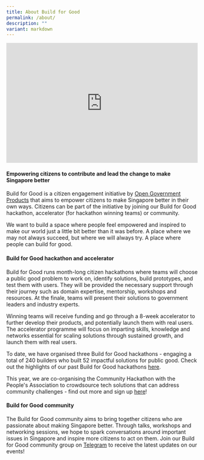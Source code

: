 ```yaml
---
title: About Build for Good
permalink: /about/
description: ""
variant: markdown
---
```

<iframe allowfullscreen="" allow="accelerometer; autoplay; clipboard-write; encrypted-media; gyroscope; picture-in-picture; web-share" frameborder="0" title="YouTube video player" src="https://www.youtube.com/embed/Eb0C0_HE8U8?si=26BenndvvOrUHCan" height="315" width="100%"></iframe>

#### **Empowering citizens to contribute and lead the change to make Singapore better**

Build for Good is a citizen engagement initiative by [Open Government Products](https://open.gov.sg) that aims to empower citizens to make Singapore better in their own ways. Citizens can be part of the initiative by joining our Build for Good hackathon, accelerator (for hackathon winning teams) or community.

We want to build a space where people feel empowered and inspired to make our world just a little bit better than it was before. A place where we may not always succeed, but where we will always try. A place where people can build for good.

#### Build for Good hackathon and accelerator

Build for Good runs month-long citizen hackathons where teams will choose a public good problem to work on, identify solutions, build prototypes, and test them with users. They will be provided the necessary support through their journey such as domain expertise, mentorship, workshops and resources. At the finale, teams will present their solutions to government leaders and industry experts. 

Winning teams will receive funding and go through a 8-week accelerator to further develop their products, and potentially launch them with real users. The accelerator programme will focus on imparting skills, knowledge and networks essential for scaling solutions through sustained growth, and launch them with real users.

To date, we have organised three Build for Good hackathons - engaging a total of 240 builders who built 52 impactful solutions for public good. Check out the highlights of our past Build for Good hackathons [here]([resource:43:40631]).

This year, we are co-organising the Community Hackathon with the People's Association to crowdsource tech solutions that can address community challenges - find out more and sign up [here](https://community-hackathon.gov.sg)!

#### Build for Good community

The Build for Good community aims to bring together citizens who are passionate about making Singapore better. Through talks, workshops and networking sessions, we hope to spark conversations around important issues in Singapore and inspire more citizens to act on them. Join our Build for Good community group on [Telegram](go.gov.sg/bfgcommunity) to receive the latest updates on our events!